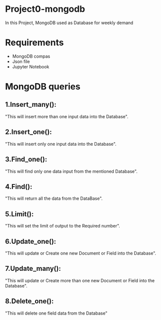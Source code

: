 # Project0-mongodb
In this Project, MongoDB used as Database for weekly demand 

# Requirements
* MongoDB compas
* Json file 
* Jupyter Notebook

# MongoDB queries
## 1.Insert_many():
  
"This will insert more than one input data into the Database".      
      
## 2.Insert_one():  
			
"This will insert only one input data into the Database".
            
## 3.Find_one():
  
"This will find only one data input from the mentioned Database".      
      
## 4.Find():
  
"This will return all the data from the DataBase".     
      
## 5.Limit():
  
"This will set the limit of output to the Required number".
	  
## 6.Update_one():
    
"This will update or Create one new Document or Field into the Database".

## 7.Update_many():
    
"This will update or Create more than one new Document or Field into the Database".
 
## 8.Delete_one():
   
"This will delete one field data from the Database"
  
  

